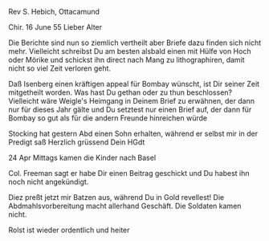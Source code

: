 Rev S. Hebich, Ottacamund

 Chir. 16 June 55
Lieber Alter

Die Berichte sind nun so ziemlich vertheilt aber Briefe dazu finden sich nicht mehr. Vielleicht schreibst Du am besten alsbald einen mit Hülfe von Hoch oder Mörike und schickst ihn direct nach Mang zu lithographiren, damit nicht so viel Zeit verloren geht.

Daß Isenberg einen kräftigen appeal für Bombay wünscht, ist Dir seiner Zeit mitgetheilt worden. Was hast Du gethan oder zu thun beschlossen? Vielleicht wäre Weigle's Heimgang in Deinem Brief zu erwähnen, der dann nur für dieses Jahr gälte und Du setztest nur einen Brief auf, der dann für Bombay so gut als für die andern Freunde hinreichen würde

Stocking hat gestern Abd einen Sohn erhalten, während er selbst mir in der Predigt saß
 Herzlich grüssend
 Dein HGdt

24 Apr Mittags kamen die Kinder nach Basel

Col. Freeman sagt er habe Dir einen Beitrag geschickt und Du habest ihn noch nicht angekündigt.

Diez preßt jetzt mir Batzen aus, während Du in Gold revellest! 
Die Abdmahlsvorbereitung macht allerhand Geschäft. Die Soldaten kamen nicht.

Rolst ist wieder ordentlich und heiter

